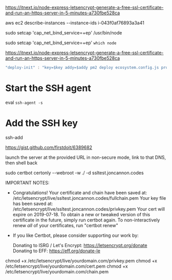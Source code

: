 https://itnext.io/node-express-letsencrypt-generate-a-free-ssl-certificate-and-run-an-https-server-in-5-minutes-a730fbe528ca
 
aws ec2 describe-instances --instance-ids i-043f0af76893a3a41

sudo setcap 'cap_net_bind_service=+ep' /usr/bin/node

sudo setcap 'cap_net_bind_service=+ep' `which node`

https://itnext.io/node-express-letsencrypt-generate-a-free-ssl-certificate-and-run-an-https-server-in-5-minutes-a730fbe528ca

```js
"deploy-init" : "key=$key addy=$addy pm2 deploy ecosystem.config.js production setup",
```


# Start the SSH agent
eval `ssh-agent -s`
# Add the SSH key
ssh-add

https://gist.github.com/firstdoit/6389682


launch the server at the provided URL in non-secure mode, link 
to that DNS, then shell back

sudo certbot certonly --webroot -w ./ -d ssltest.joncannon.codes

IMPORTANT NOTES:
 - Congratulations! Your certificate and chain have been saved at:
   /etc/letsencrypt/live/ssltest.joncannon.codes/fullchain.pem
   Your key file has been saved at:
   /etc/letsencrypt/live/ssltest.joncannon.codes/privkey.pem
   Your cert will expire on 2019-07-18. To obtain a new or tweaked
   version of this certificate in the future, simply run certbot
   again. To non-interactively renew *all* of your certificates, run
   "certbot renew"
 - If you like Certbot, please consider supporting our work by:

   Donating to ISRG / Let's Encrypt:   https://letsencrypt.org/donate
   Donating to EFF:                    https://eff.org/donate-le


chmod +x /etc/letsencrypt/live/yourdomain.com/privkey.pem
chmod +x /etc/letsencrypt/live/yourdomain.com/cert.pem
chmod +x /etc/letsencrypt/live/yourdomain.com/chain.pem
